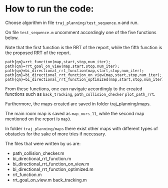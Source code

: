   
# How to run  the code:

Choose algorithm in file `traj_planning/test_sequence.m` and run.

  

On file `test_sequence.m` uncomment accordingly one of the five functions below.

Note that the first function is the RRT of the report, while the fifth function is the proposed RRT of the report.

    path{qn}=rrt_function(map,start,stop,num_iter);    
    path{qn}=rrt_goal_on_view(map,start,stop,num_iter);
    path{qn}=bi_directional_rrt_function(map,start,stop,num_iter);    
    path{qn}=bi_directional_rrt_function_on_view(map,start,stop,num_iter); 	path{qn}=bi_directional_rrt_function_optimized(map,start,stop,num_iter);

  

From these functions, one can navigate accordingly to the created functions such as `back_tracking`, `path_collision_checker` `plot_path_rrt`.

  

Furthermore, the maps created are saved in folder traj_planning/maps.

The main room map is saved as `map_ours_11`, while the second map mentioned on the report is `map3`.

In folder `traj_planning/maps` there exist other maps with different types of obstacles for the sake of more tries if necessary.

  

The files that were written by us are:

  

 - path_collision_checker.m 
 - bi_directional_rrt_function.m
 - bi_directional_rrt_function_on_view.m
- bi_directional_rrt_function_optimized.m 
- rrt_function.m
- rrt_goal_on_view.m back_tracking.m

